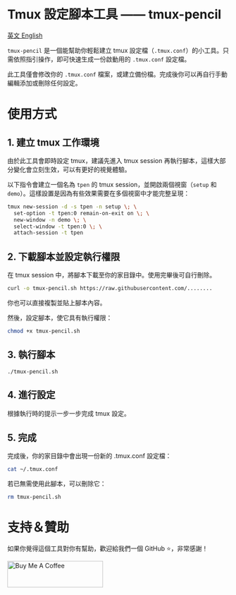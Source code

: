 # Tmux 設定腳本工具 —— tmux-pencil
[英文 English](https://github.com/penyt/tmux-pencil/blob/main/README.md)

`tmux-pencil` 是一個能幫助你輕鬆建立 tmux 設定檔（`.tmux.conf`）的小工具。只需依照指引操作，即可快速生成一份啟動用的 `.tmux.conf` 設定檔。

此工具僅會修改你的 `.tmux.conf` 檔案，或建立備份檔。完成後你可以再自行手動編輯添加或刪除任何設定。

# 使用方式

## 1. 建立 tmux 工作環境

由於此工具會即時設定 tmux，建議先進入 tmux session 再執行腳本，這樣大部分變化會立刻生效，可以有更好的視覺體驗。

以下指令會建立一個名為 `tpen` 的 tmux session，並開啟兩個視窗（`setup` 和 `demo`）。這樣設置是因為有些效果需要在多個視窗中才能完整呈現：
```sh
tmux new-session -d -s tpen -n setup \; \
  set-option -t tpen:0 remain-on-exit on \; \
  new-window -n demo \; \
  select-window -t tpen:0 \; \
  attach-session -t tpen
```

## 2. 下載腳本並設定執行權限

在 tmux session 中，將腳本下載至你的家目錄中。使用完畢後可自行刪除。
```sh
curl -o tmux-pencil.sh https://raw.githubusercontent.com/........
```
你也可以直接複製並貼上腳本內容。

然後，設定腳本，使它具有執行權限：
```sh
chmod +x tmux-pencil.sh
```

## 3. 執行腳本
```
./tmux-pencil.sh
```

## 4. 進行設定
根據執行時的提示一步一步完成 tmux 設定。

## 5. 完成
完成後，你的家目錄中會出現一份新的 .tmux.conf 設定檔：
```sh
cat ~/.tmux.conf
```

若已無需使用此腳本，可以刪除它：
```sh
rm tmux-pencil.sh
```

# 支持＆贊助

如果你覺得這個工具對你有幫助，歡迎給我們一個 GitHub ⭐️，非常感謝！

<a href="https://www.buymeacoffee.com/penyt" target="_blank"><img src="https://cdn.buymeacoffee.com/buttons/v2/default-blue.png" alt="Buy Me A Coffee" style="height: 60px !important;width: 217px !important;" ></a>

